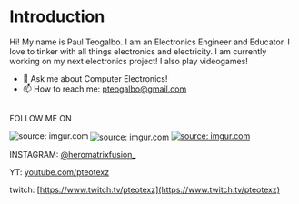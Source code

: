# Introduction 

Hi! My name is Paul Teogalbo. I am an Electronics Engineer and Educator. I love to tinker with all things electronics and electricity. I am currently working on my next electronics project! I also play videogames! 
- 💬 Ask me about Computer Electronics!
- 📫 How to reach me: pteogalbo@gmail.com
##
FOLLOW ME ON 

<a href="https://imgur.com/LijCFQA"><img align="left" img src="https://i.imgur.com/LijCFQA.png" title="source: imgur.com" /></a>
<a href="https://imgur.com/tzHPMZt"><img align="center" img src="https://i.imgur.com/tzHPMZtt.png" title="source: imgur.com" /></a>
<a href="https://imgur.com/Z1Ev3Bm"><img src="https://i.imgur.com/Z1Ev3Bmt.png" title="source: imgur.com" /></a>

INSTAGRAM: [@heromatrixfusion_](https://www.instagram.com/heromatrixfusion_/)

YT: [youtube.com/pteotexz](https://www.youtube.com/pteotexz)

twitch: [https://www.twitch.tv/pteotexz](https://www.twitch.tv/pteotexz)





